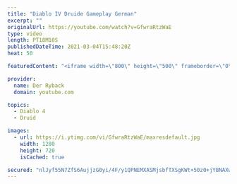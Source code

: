 ```yaml
---
title: "Diablo IV Druide Gameplay German"
excerpt: ""
originalUrl: https://youtube.com/watch?v=GfwraRtzWaE
type: video
length: PT18M10S
publishedDateTime: 2021-03-04T15:48:20Z
heat: 50

featuredContent: "<iframe width=\"800\" height=\"500\" frameborder=\"0\" src=\"https://www.youtube.com/embed/GfwraRtzWaE\" allow=\"accelerometer; autoplay; encrypted-media; gyroscope; picture-in-picture\" allowfullscreen></iframe>"

provider:
  name: Der Ryback
  domain: youtube.com

topics:
  - Diablo 4
  - Druid

images:
  - url: https://i.ytimg.com/vi/GfwraRtzWaE/maxresdefault.jpg
    width: 1280
    height: 720
    isCached: true

secured: "nlJyf55N7ZfS6AujjzG0yi/4F/y1QPNEMXASMjsbfTXSgKWt+50z0+jYBNAXwwAl+TPOMwYDmwkPwwUKPgwXk3siVu7GJN6rQVAwoPLZyyQEx5s3cGh2YsR9jUfS/Rpvec22o3E5vTq16Vg3P3zJA8skRjDPkCKV+gDZLIHlJkTkEmTUFvnkBFO00Ipl1tARQmAT6EzqzgYAkwiHQ1ldwiV7c6ZorphfwJolxdNM5ky4fvgUUNlABVKGubQkwLgC/qy3FFSTKTfAEfZkHM2gS/zlL6XUveOw6a2DOtnlffMSVSBXDYJvWrh7HXNIPFARhb/Ro3rYFs1opCEIXo1oFhLL6dNvTdtMZh+1sK+R+B1KnsrI9A9/QW1CPrv1bRDB7d8/OcejFhqUOhY33jG/bZk9FYQDPNKGhZo7Y6Nc4ys=;c7RwOs0fJHws14E/TVAwiQ=="
---
```


